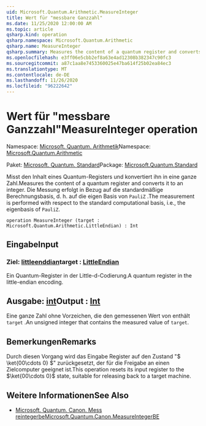 ```yaml
---
uid: Microsoft.Quantum.Arithmetic.MeasureInteger
title: Wert für "messbare Ganzzahl"
ms.date: 11/25/2020 12:00:00 AM
ms.topic: article
qsharp.kind: operation
qsharp.namespace: Microsoft.Quantum.Arithmetic
qsharp.name: MeasureInteger
qsharp.summary: Measures the content of a quantum register and converts it to an integer. The measurement is performed with respect to the standard computational basis, i.e., the eigenbasis of `PauliZ`.
ms.openlocfilehash: e3ff06e5cbb2ef8a63e4ad12308b382347c90fc3
ms.sourcegitcommit: a87c1aa8e7453360025e47ba614f25b02ea84ec3
ms.translationtype: MT
ms.contentlocale: de-DE
ms.lasthandoff: 11/26/2020
ms.locfileid: "96222642"
---
```

# <a name="measureinteger-operation"></a><span data-ttu-id="e0154-102">Wert für "messbare Ganzzahl"</span><span class="sxs-lookup"><span data-stu-id="e0154-102">MeasureInteger operation</span></span>

<span data-ttu-id="e0154-103">Namespace: [Microsoft. Quantum. Arithmetik](xref:Microsoft.Quantum.Arithmetic)</span><span class="sxs-lookup"><span data-stu-id="e0154-103">Namespace: [Microsoft.Quantum.Arithmetic](xref:Microsoft.Quantum.Arithmetic)</span></span>

<span data-ttu-id="e0154-104">Paket: [Microsoft. Quantum. Standard](https://nuget.org/packages/Microsoft.Quantum.Standard)</span><span class="sxs-lookup"><span data-stu-id="e0154-104">Package: [Microsoft.Quantum.Standard](https://nuget.org/packages/Microsoft.Quantum.Standard)</span></span>


<span data-ttu-id="e0154-105">Misst den Inhalt eines Quantum-Registers und konvertiert ihn in eine ganze Zahl.</span><span class="sxs-lookup"><span data-stu-id="e0154-105">Measures the content of a quantum register and converts it to an integer.</span></span> <span data-ttu-id="e0154-106">Die Messung erfolgt in Bezug auf die standardmäßige Berechnungsbasis, d. h. auf die eigen Basis von `PauliZ` .</span><span class="sxs-lookup"><span data-stu-id="e0154-106">The measurement is performed with respect to the standard computational basis, i.e., the eigenbasis of `PauliZ`.</span></span>

```qsharp
operation MeasureInteger (target : Microsoft.Quantum.Arithmetic.LittleEndian) : Int
```


## <a name="input"></a><span data-ttu-id="e0154-107">Eingabe</span><span class="sxs-lookup"><span data-stu-id="e0154-107">Input</span></span>

### <a name="target--littleendian"></a><span data-ttu-id="e0154-108">Ziel: [littleenddian](xref:Microsoft.Quantum.Arithmetic.LittleEndian)</span><span class="sxs-lookup"><span data-stu-id="e0154-108">target : [LittleEndian](xref:Microsoft.Quantum.Arithmetic.LittleEndian)</span></span>

<span data-ttu-id="e0154-109">Ein Quantum-Register in der Little-d-Codierung.</span><span class="sxs-lookup"><span data-stu-id="e0154-109">A quantum register in the little-endian encoding.</span></span>



## <a name="output--int"></a><span data-ttu-id="e0154-110">Ausgabe: [int](xref:microsoft.quantum.lang-ref.int)</span><span class="sxs-lookup"><span data-stu-id="e0154-110">Output : [Int](xref:microsoft.quantum.lang-ref.int)</span></span>

<span data-ttu-id="e0154-111">Eine ganze Zahl ohne Vorzeichen, die den gemessenen Wert von enthält `target` .</span><span class="sxs-lookup"><span data-stu-id="e0154-111">An unsigned integer that contains the measured value of `target`.</span></span>

## <a name="remarks"></a><span data-ttu-id="e0154-112">Bemerkungen</span><span class="sxs-lookup"><span data-stu-id="e0154-112">Remarks</span></span>

<span data-ttu-id="e0154-113">Durch diesen Vorgang wird das Eingabe Register auf den Zustand "$ \ket{00\cdots 0} $" zurückgesetzt, der für die Freigabe an einen Zielcomputer geeignet ist.</span><span class="sxs-lookup"><span data-stu-id="e0154-113">This operation resets its input register to the $\ket{00\cdots 0}$ state, suitable for releasing back to a target machine.</span></span>

## <a name="see-also"></a><span data-ttu-id="e0154-114">Weitere Informationen</span><span class="sxs-lookup"><span data-stu-id="e0154-114">See Also</span></span>

- [<span data-ttu-id="e0154-115">Microsoft. Quantum. Canon. Mess reintegerbe</span><span class="sxs-lookup"><span data-stu-id="e0154-115">Microsoft.Quantum.Canon.MeasureIntegerBE</span></span>](xref:Microsoft.Quantum.Canon.MeasureIntegerBE)